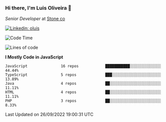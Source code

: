 ### Hi there, I'm Luis Oliveira 👋
*Senior Developer* at [Stone co](https://www.stone.com.br)  

[![Linkedin: oluis](https://img.shields.io/badge/-ooluis-blue?style=flat-square&logo=Linkedin&logoColor=white&link=https://www.linkedin.com/in/ooluis)](https://www.linkedin.com/in/ooluis/)

<!--START_SECTION:waka-->
![Code Time](http://img.shields.io/badge/Code%20Time-2%2C395%20hrs%2050%20mins-blue)

![Lines of code](https://img.shields.io/badge/From%20Hello%20World%20I%27ve%20Written-240%20Thousand%20lines%20of%20code-blue)

**I Mostly Code in JavaScript** 

```text
JavaScript               16 repos            ███████████░░░░░░░░░░░░░░   44.44% 
TypeScript               5 repos             ███░░░░░░░░░░░░░░░░░░░░░░   13.89% 
Java                     4 repos             ██░░░░░░░░░░░░░░░░░░░░░░░   11.11% 
HTML                     4 repos             ██░░░░░░░░░░░░░░░░░░░░░░░   11.11% 
PHP                      3 repos             ██░░░░░░░░░░░░░░░░░░░░░░░   8.33%

```



 Last Updated on 26/09/2022 19:00:31 UTC
<!--END_SECTION:waka-->
